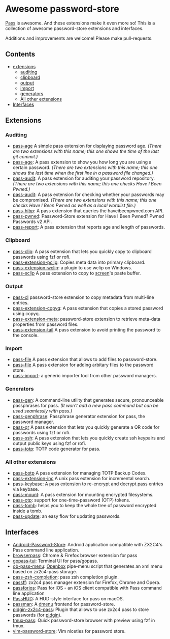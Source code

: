 # Awesome password-store

[Pass](https://www.passwordstore.org/) is awesome. And these extensions make it even more so! This is a collection of awesome password-store extensions and interfaces.

Additions and improvements are welcome! Please make pull-requests.

## Contents

- [extensions](#extensions)
  - [auditing](#auditing)
  - [clipboard](#clipboard)
  - [output](#output)
  - [import](#import)
  - [generators](#generators)
  - [All other extensions](#all-other-extensions)
- [Interfaces](#interfaces)


## Extensions

### Auditing

* [pass-age](https://github.com/taylorskalyo/pass-age) A simple pass extension for displaying password age. *(There are two extensions with this name; this one shows the time of the last git commit.)*
* [pass-age](https://github.com/tijn/pass-age): A pass extension to show you how long you are using a certain password. *(There are two extensions with this name; this one shows the last time when the first line in a password file changed.)*
* [pass-audit](https://gitlab.com/roddhjav/pass-audit): A pass extension for auditing your password repository. *(There are two extensions with this name; this one checks Have I Been Pwned.)*
* [pass-audit](https://github.com/benburwell/pass-audit): A pass extension for checking whether your passwords may be compromised. *(There are two extensions with this name; this one checks Have I Been Pwned as well as a local wordlist file.)*
* [pass-hibp](https://gitlab.com/moviuro/pass-hibp/): A pass extension that queries the haveibeenpwned.com API.
* [pass-pwned](https://github.com/alzeih/pass-pwned/): Password-Store extension for Have I Been Pwned? Pwned Passwords v2 API.
* [pass-report](https://github.com/Kdecherf/pass-report): A pass extension that reports age and length of passwords.

### Clipboard

* [pass-clip](https://github.com/ibizaman/pass-clip): A pass extension that lets you quickly copy to clipboard passwords using fzf or rofi.
* [pass-extension-pclip](https://gitlab.com/lbischof/pass-extension-pclip): Copies meta data into primary clipboard.
* [pass-extension-wclip](https://github.com/palortoff/pass-extension-wclip): a plugin to use wclip on Windows.
* [pass-sclip](https://github.com/Boldewyn/pass-sclip) A pass extension to copy to [screen](https://www.gnu.org/software/screen/)'s paste buffer.

### Output

* [pass-cl](https://github.com/elcorto/pass-cl) password-store extension to copy metadata from multi-line entries.
* [pass-extension-copyq](https://github.com/vy/pass-extension-copyq): A pass extension that copies a stored password using copyq.
* [pass-extension-meta](https://github.com/rjekker/pass-extension-meta): password-store extension to retrieve meta-data properties from password files.
* [pass-extension-tail](https://github.com/palortoff/pass-extension-tail) A pass extension to avoid printing the password to the console.

### Import

* [pass-file](https://github.com/dvogt23/pass-file) A pass extension that allows to add files to password-store.
* [pass-file](https://github.com/lukrop/pass-file) A pass extension for adding arbitary files to the password store.
* [pass-import](https://github.com/roddhjav/pass-import): a generic importer tool from other password managers.

### Generators

* [pass-gen](https://passgen.codesections.com/): A command-line utility that generates secure, pronounceable passphrases for pass. *(It won't add a new pass command but can be used seamlessly with pass.)*
* [pass-genphrase](https://github.com/congma/pass-genphrase): Passphrase generator extension for pass, the password manager.
* [pass-qr](https://github.com/codekoala/pass-qr) A pass extension that lets you quickly generate a QR code for passwords using fzf or rofi.
* [pass-ssh](https://github.com/ibizaman/pass-ssh): A pass extension that lets you quickly create ssh keypairs and output public keys using fzf or rofi.
* [pass-totp](https://github.com/muteor/pass-totp): TOTP code generator for pass.

### All other extensions

* [pass-botp](https://github.com/msmol/pass-botp) A pass extension for managing TOTP Backup Codes.
* [pass-extension-inc](https://github.com/diginatu/pass-extension-inc) A unix pass extension for incremental search.
* [pass-keybase](https://github.com/mbauhardt/pass-keybase): A pass extension to re-encrypt and decrypt pass entries via keybase.
* [pass-mount](https://github.com/HXR/pass-mount): A pass extension for mounting encrypted filesystems.
* [pass-otp](https://github.com/tadfisher/pass-otp): support for one-time-password (OTP) tokens.
* [pass-tomb](https://github.com/roddhjav/pass-tomb): helps you to keep the whole tree of password encrypted inside a tomb.
* [pass-update](https://gitlab.com/roddhjav/pass-update): an easy flow for updating passwords.

## Interfaces

* [Android-Password-Store](https://github.com/zeapo/Android-Password-Store): Android application compatible with ZX2C4's Pass command line application.
* [browserpass](https://github.com/browserpass/browserpass): Chrome & Firefox browser extension for pass
* [gopass-tui](https://github.com/leitzler/gopass-tui): Terminal UI for pass/gopass.
* [ob-pass-menu](https://github.com/denimor/ob-pass-menu): [Openbox](http://openbox.org/wiki/Main_Page) pipe-menu script that generates an xml menu based on zx2c4-pass storage.
* [pass-zsh-completion](https://github.com/ninrod/pass-zsh-completion): pass zsh completion plugin.
* [passff](https://github.com/passff/passff): zx2c4 pass manager extension for Firefox, Chrome and Opera.
* [passforios](https://github.com/mssun/passforios): Pass for iOS - an iOS client compatible with Pass command line application
* [PassHUD](https://github.com/mnussbaum/PassHUD): A HUD-style interface for pass on macOS.
* [passman](https://github.com/TheAmazingPT/passman): A [dmenu](https://tools.suckless.org/dmenu/) frontend for password-store.
* [pidgin-zx2c4-pass](https://github.com/denimor/pidgin-zx2c4-pass): Plugin that allows to use zx2c4 pass to store passwords (for [pidgin](https://pidgin.im/)).
* [tmux-pass](https://github.com/rafi/tmux-pass): Quick password-store browser with preview using fzf in tmux.
* [vim-password-store](https://github.com/fourjay/vim-password-store): Vim niceties for password store.
